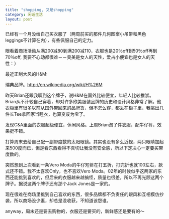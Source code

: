 ```yaml
---
title: "shopping, 又是shopping"
category: 闲话生活
layout: post
---
```



已经有一个月没给自己买衣服了（两周前买的那件几何图案小吊带和黑色leggings不计算在内），有些佩服自己的定力。

眼看着商场活动从满200减80到满200减110，衣服也是20％off到50％off再到70％off, 我要不心动都很难－－臭美是女人的天性，爱占小便宜也是女人的天性：）

最近正刮大风的H&M:



瑞典品牌。http://en.wikipedia.org/wiki/H%26M

昨天Brian还跟我聊到这个牌子，说H&M在国外比较便宜，年轻人比较推崇。Brian从不计较自己穿着，却对许多欧美服装品牌的历史和设计风格非常了解。他衣柜里有很多以前从国外带回来的品牌货，但不怎么穿，都丢在柜子里，我挑出几件长Tee拿回家当睡衣，也算变废为宝了。

发现C&A里面的衣服超级便宜，休闲风格。上周Brian淘了件衣服，配牛仔裤，效果挺不错。



打算周末去给自己配一副带度数的太阳眼镜。其实也没有多么近视，两只眼睛加起来500度而已，但是看东西看得不真切让我没有安全感，所以下定决心一定要买带度数的。

突然想到上次看到一条Vero Moda的牛仔短裤在打五折，打完折也就100左右，款式还不错。我不太喜欢Only，也不喜欢Vero Moda。02年的时候似乎这两家的东西还能挑到喜欢的，但后来的衣服越来越搞怪，质量也很差，所以不再光顾这两个牌子。据说这两个牌子还有那个Jack Jones是一家的。

现在很难在商场里挑到自己喜欢的东西，很多品牌都不负责任的跟风和互相模仿抄袭，所以商场没少逛，却总是没收获，不知道该怨谁。

anyway，周末还是要去购物的，衣服还是要买的，新鲜感还是要有的～

